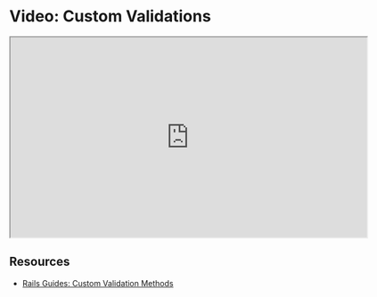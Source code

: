 # Video: Custom Validations

<iframe src="https://player.vimeo.com/video/606010437/?title=0&byline=0&portrait=0" width="640" height="360" allowfullscreen="allowfullscreen" allow="autoplay; fullscreen; picture-in-picture"></iframe>

## Resources

- [Rails Guides: Custom Validation Methods](https://guides.rubyonrails.org/active_record_validations.html#custom-methods)
